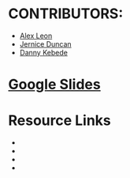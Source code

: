 # CONTRIBUTORS:


- [Alex Leon](https://github.com/aleon510)
- [Jernice Duncan](https://github.com/jerniceduncan)
- [Danny Kebede](https://github.com/dannythedeveloper1)


# [Google Slides](https://docs.google.com/presentation/d/1OpKDHqTLcUz6mUfraPyVMMJp_1bqGsjibXElK8GWCmw/edit?usp=sharing)

# Resource Links

-
-
-
-